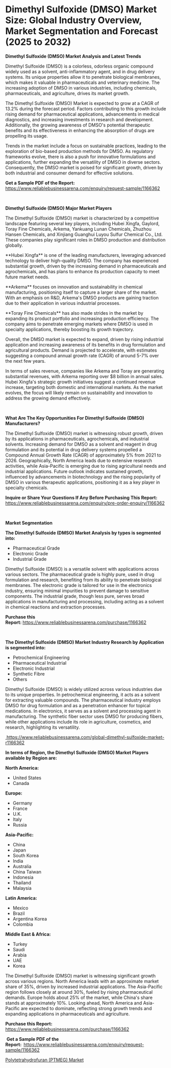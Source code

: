 <p><h1>Dimethyl Sulfoxide (DMSO) Market Size: Global Industry Overview, Market Segmentation and Forecast (2025 to 2032)</h1></p><p><strong>Dimethyl Sulfoxide (DMSO) Market Analysis and Latest Trends</strong></p>
<p><p>Dimethyl Sulfoxide (DMSO) is a colorless, odorless organic compound widely used as a solvent, anti-inflammatory agent, and in drug delivery systems. Its unique properties allow it to penetrate biological membranes, which makes it valuable in pharmaceuticals and veterinary medicine. The increasing adoption of DMSO in various industries, including chemicals, pharmaceuticals, and agriculture, drives its market growth. </p><p>The Dimethyl Sulfoxide (DMSO) Market is expected to grow at a CAGR of 13.2% during the forecast period. Factors contributing to this growth include rising demand for pharmaceutical applications, advancements in medical diagnostics, and increasing investments in research and development. Additionally, the growing awareness of DMSO's potential therapeutic benefits and its effectiveness in enhancing the absorption of drugs are propelling its usage. </p><p>Trends in the market include a focus on sustainable practices, leading to the exploration of bio-based production methods for DMSO. As regulatory frameworks evolve, there is also a push for innovative formulations and applications, further expanding the versatility of DMSO in diverse sectors. Consequently, the DMSO market is poised for significant growth, driven by both industrial and consumer demand for effective solutions.</p></p>
<p><strong>Get a Sample PDF of the Report:&nbsp;</strong> <a href="https://www.reliablebusinessarena.com/enquiry/request-sample/1166362?utm_campaign=2262&utm_medium=2&utm_source=Github&utm_content=ia&utm_term=02022025&utm_id=dimethyl-sulfoxide-dmso">https://www.reliablebusinessarena.com/enquiry/request-sample/1166362</a></p>
<p>&nbsp;</p>
<p><strong>Dimethyl Sulfoxide (DMSO) Major Market Players</strong></p>
<p><p>The Dimethyl Sulfoxide (DMSO) market is characterized by a competitive landscape featuring several key players, including Hubei Xingfa, Gaylord, Toray Fine Chemicals, Arkema, Yankuang Lunan Chemicals, Zhuzhou Hansen Chemicals, and Xinjiang Guanghui Luyou Sulfur Chemical Co., Ltd. These companies play significant roles in DMSO production and distribution globally.</p><p>**Hubei Xingfa** is one of the leading manufacturers, leveraging advanced technology to deliver high-quality DMSO. The company has experienced substantial growth, driven by the increasing demand in pharmaceuticals and agrochemicals, and has plans to enhance its production capacity to meet future market needs.</p><p>**Arkema** focuses on innovation and sustainability in chemical manufacturing, positioning itself to capture a larger share of the market. With an emphasis on R&D, Arkema's DMSO products are gaining traction due to their application in various industrial processes.</p><p>**Toray Fine Chemicals** has also made strides in the market by expanding its product portfolio and increasing production efficiency. The company aims to penetrate emerging markets where DMSO is used in specialty applications, thereby boosting its growth trajectory.</p><p>Overall, the DMSO market is expected to expand, driven by rising industrial application and increasing awareness of its benefits in drug formulation and agricultural products. Demand is projected to accelerate, with estimates suggesting a compound annual growth rate (CAGR) of around 5-7% over the next few years.</p><p>In terms of sales revenue, companies like Arkema and Toray are generating substantial revenues, with Arkema reporting over $8 billion in annual sales. Hubei Xingfa's strategic growth initiatives suggest a continued revenue increase, targeting both domestic and international markets. As the market evolves, the focus will likely remain on sustainability and innovation to address the growing demand effectively.</p></p>
<p>&nbsp;</p>
<p><strong>What Are The Key Opportunities For Dimethyl Sulfoxide (DMSO) Manufacturers?</strong></p>
<p><p>The Dimethyl Sulfoxide (DMSO) market is witnessing robust growth, driven by its applications in pharmaceuticals, agrochemicals, and industrial solvents. Increasing demand for DMSO as a solvent and reagent in drug formulation and its potential in drug delivery systems propelled a Compound Annual Growth Rate (CAGR) of approximately 5% from 2021 to 2026. Geographically, North America leads due to extensive research activities, while Asia-Pacific is emerging due to rising agricultural needs and industrial applications. Future outlook indicates sustained growth, influenced by advancements in biotechnology and the rising popularity of DMSO in various therapeutic applications, positioning it as a key player in specialty chemicals.</p></p>
<p><strong>Inquire or Share Your Questions If Any Before Purchasing This Report:</strong> <a href="https://www.reliablebusinessarena.com/enquiry/pre-order-enquiry/1166362?utm_campaign=2262&utm_medium=2&utm_source=Github&utm_content=ia&utm_term=02022025&utm_id=dimethyl-sulfoxide-dmso">https://www.reliablebusinessarena.com/enquiry/pre-order-enquiry/1166362</a></p>
<p>&nbsp;</p>
<p><strong>Market Segmentation</strong></p>
<p><strong>The Dimethyl Sulfoxide (DMSO) Market Analysis by types is segmented into:</strong></p>
<p><ul><li>Pharmaceutical Grade</li><li>Electronic Grade</li><li>Industrial Grade</li></ul></p>
<p><p>Dimethyl Sulfoxide (DMSO) is a versatile solvent with applications across various sectors. The pharmaceutical grade is highly pure, used in drug formulation and research, benefiting from its ability to penetrate biological membranes. The electronic grade is tailored for use in the electronics industry, ensuring minimal impurities to prevent damage to sensitive components. The industrial grade, though less pure, serves broad applications in manufacturing and processing, including acting as a solvent in chemical reactions and extraction processes.</p></p>
<p><strong>Purchase this Report:&nbsp;</strong><a href="https://www.reliablebusinessarena.com/purchase/1166362?utm_campaign=2262&utm_medium=2&utm_source=Github&utm_content=ia&utm_term=02022025&utm_id=dimethyl-sulfoxide-dmso">https://www.reliablebusinessarena.com/purchase/1166362</a></p>
<p>&nbsp;</p>
<p><strong>The Dimethyl Sulfoxide (DMSO) Market Industry Research by Application is segmented into:</strong></p>
<p><ul><li>Petrochemical Engineering</li><li>Pharmaceutical Industrial</li><li>Electronic Industrial</li><li>Synthetic Fibre</li><li>Others</li></ul></p>
<p><p>Dimethyl Sulfoxide (DMSO) is widely utilized across various industries due to its unique properties. In petrochemical engineering, it acts as a solvent for extracting valuable compounds. The pharmaceutical industry employs DMSO for drug formulation and as a penetration enhancer for topical medications. In electronics, it serves as a solvent and processing agent in manufacturing. The synthetic fiber sector uses DMSO for producing fibers, while other applications include its role in agriculture, cosmetics, and research, highlighting its versatility.</p></p>
<p><a href="https://www.reliablebusinessarena.com/global-dimethyl-sulfoxide-market-r1166362?utm_campaign=2262&utm_medium=2&utm_source=Github&utm_content=ia&utm_term=02022025&utm_id=dimethyl-sulfoxide-dmso">&nbsp;https://www.reliablebusinessarena.com/global-dimethyl-sulfoxide-market-r1166362</a></p>
<p><strong>In terms of Region, the Dimethyl Sulfoxide (DMSO) Market Players available by Region are:</strong></p>
<p>
    <p> <strong> North America: </strong>
        <ul>
            <li>United States</li>
            <li>Canada</li>
        </ul>
        </p> 
    <p> <strong> Europe: </strong>
        <ul>
            <li>Germany</li>
            <li>France</li>
            <li>U.K.</li>
            <li>Italy</li>
            <li>Russia</li>
        </ul>
        </p> 
    <p> <strong> Asia-Pacific: </strong>
        <ul>
            <li>China</li>
            <li>Japan</li>
            <li>South Korea</li>
            <li>India</li>
            <li>Australia</li>
            <li>China Taiwan</li>
            <li>Indonesia</li>
            <li>Thailand</li>
            <li>Malaysia</li>
        </ul>
        </p> 
    <p> <strong> Latin America: </strong>
        <ul>
            <li>Mexico</li>
            <li>Brazil</li>
            <li>Argentina Korea</li>
            <li>Colombia</li>
        </ul>
        </p> 
    <p> <strong> Middle East & Africa: </strong>
        <ul>
            <li>Turkey</li>
            <li>Saudi</li>
            <li>Arabia</li>
            <li>UAE</li>
            <li>Korea</li>
        </ul>
    </p>
    </p>
<p><p>The Dimethyl Sulfoxide (DMSO) market is witnessing significant growth across various regions. North America leads with an approximate market share of 35%, driven by increased industrial applications. The Asia-Pacific region follows closely at around 30%, fueled by rising pharmaceutical demands. Europe holds about 25% of the market, while China's share stands at approximately 10%. Looking ahead, North America and Asia-Pacific are expected to dominate, reflecting strong growth trends and expanding applications in pharmaceuticals and agriculture.</p></p>
<p><strong>Purchase this Report: </strong><a href="https://www.reliablebusinessarena.com/purchase/1166362?utm_campaign=2262&utm_medium=2&utm_source=Github&utm_content=ia&utm_term=02022025&utm_id=dimethyl-sulfoxide-dmso">https://www.reliablebusinessarena.com/purchase/1166362</a></p>
<p>&nbsp;<strong>Get a Sample PDF of the Report:&nbsp;&nbsp;</strong><a href="https://www.reliablebusinessarena.com/enquiry/request-sample/1166362?utm_campaign=2262&utm_medium=2&utm_source=Github&utm_content=ia&utm_term=02022025&utm_id=dimethyl-sulfoxide-dmso">https://www.reliablebusinessarena.com/enquiry/request-sample/1166362</a></p>
<p><strong></strong></p>
<p><p><a href="https://github.com/leopardmicheal7019/Market-Research-Report-List-1/blob/main/polytetrahydrofuran-ptmeg-market.md?utm_campaign=2262&utm_medium=2&utm_source=Github&utm_content=ia&utm_term=02022025&utm_id=dimethyl-sulfoxide-dmso">Polytetrahydrofuran (PTMEG) Market</a></p></p>